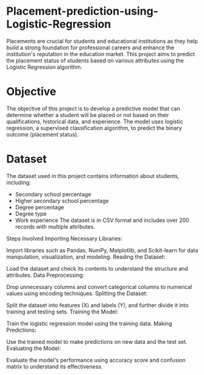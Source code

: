 # Placement-prediction-using-Logistic-Regression
Placements are crucial for students and educational institutions as they help build a strong foundation for professional careers and enhance the institution's reputation in the education market.
This project aims to predict the placement status of students based on various attributes using the Logistic Regression algorithm.

# Objective
The objective of this project is to develop a predictive model that can determine whether a student will be placed or not based on their qualifications, historical data, and experience. The model uses logistic regression, a supervised classification algorithm, to predict the binary outcome (placement status).

# Dataset
The dataset used in this project contains information about students, including:

* Secondary school percentage
* Higher secondary school percentage
* Degree percentage
* Degree type
* Work experience
The dataset is in CSV format and includes over 200 records with multiple attributes.

Steps Involved
Importing Necessary Libraries:

Import libraries such as Pandas, NumPy, Matplotlib, and Scikit-learn for data manipulation, visualization, and modeling.
Reading the Dataset:

Load the dataset and check its contents to understand the structure and attributes.
Data Preprocessing:

Drop unnecessary columns and convert categorical columns to numerical values using encoding techniques.
Splitting the Dataset:

Split the dataset into features (X) and labels (Y), and further divide it into training and testing sets.
Training the Model:

Train the logistic regression model using the training data.
Making Predictions:

Use the trained model to make predictions on new data and the test set.
Evaluating the Model:

Evaluate the model's performance using accuracy score and confusion matrix to understand its effectiveness.
